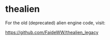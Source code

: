 # thealien

For the old (deprecated) alien engine code, visit:

https://github.com/FaideWW/thealien_legacy